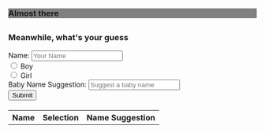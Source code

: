 <!DOCTYPE html>
<html>

<head>
    <title>Who's the next Vadlakondas</title>
    <meta charset="utf-8">
    <meta name="viewport" content="width=device-width, initial-scale=1">
    <link rel="stylesheet" href="https://maxcdn.bootstrapcdn.com/bootstrap/3.3.7/css/bootstrap.min.css">
    <script src="https://ajax.googleapis.com/ajax/libs/jquery/3.2.1/jquery.min.js"></script>
    <script src="https://maxcdn.bootstrapcdn.com/bootstrap/3.3.7/js/bootstrap.min.js"></script>
    <script src="index.js"></script>
    <script src="timer.js"></script>
</head>

<body>
    <div class="container text-center" style="background:grey">
        <h3>Almost there </h3>
        <h2 id="demo"></h2>
    </div>
    <div class="container">
        <h3>Meanwhile, what's your guess</h3>
        <form id="myForm">
            <div class="form-group">
                <label for="name">Name:</label>
                <input type="text" class="form-check-input" id="name" placeholder="Your Name" name="name">
            </div>
            <div class="form-check form-check-inline">
                <label class="form-check-label">
                <input class="form-check-input" type="radio" name="gender" id="Boy" value="Boy"> Boy
                </label>
            </div>
            <div class="form-check form-check-inline">
                <label class="form-check-label">
                <input class="form-check-input" type="radio" name="gender" id="Girl" value="Girl"> Girl
                </label>
            </div>
            <div class="form-group">
                <label for="babyName">Baby Name Suggestion:</label>
                <input type="text" class="form-check-input" id="babyName" placeholder="Suggest a baby name" name="babyName">
            </div>
            <button type="button" onclick="submitData()" class="btn btn-default">Submit</button>
        </form>
    </div>
    <div class="table-responsive" style="margin-top: 20px">
        <table id="table" class="table hidden">
            <tr>
                <th>Name</th>
                <th>Selection</th>
                <th>Name Suggestion</th>
            </tr>
        </table>
    </div>
</body>

</html>